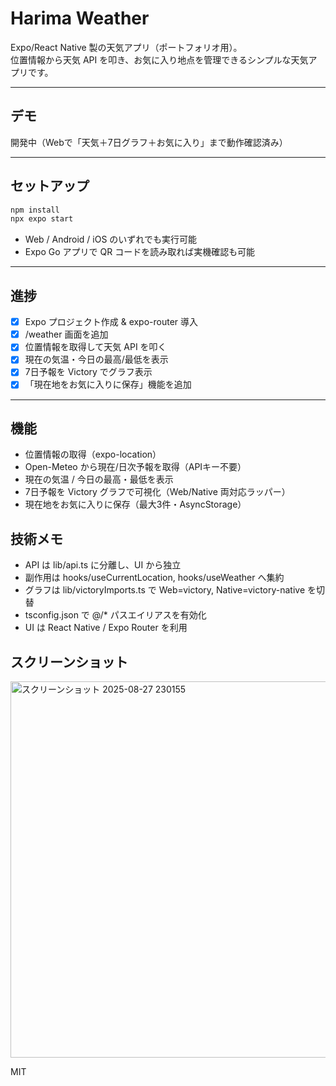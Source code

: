 # Harima Weather

Expo/React Native 製の天気アプリ（ポートフォリオ用）。  
位置情報から天気 API を叩き、お気に入り地点を管理できるシンプルな天気アプリです。

---

## デモ

開発中（Webで「天気＋7日グラフ＋お気に入り」まで動作確認済み）

---

## セットアップ

```bash
npm install
npx expo start
```

- Web / Android / iOS のいずれでも実行可能
- Expo Go アプリで QR コードを読み取れば実機確認も可能

---

## 進捗

- [x] Expo プロジェクト作成 & expo-router 導入
- [x] /weather 画面を追加
- [x] 位置情報を取得して天気 API を叩く
- [x] 現在の気温・今日の最高/最低を表示
- [x] 7日予報を Victory でグラフ表示
- [x] 「現在地をお気に入りに保存」機能を追加

---

## 機能

- 位置情報の取得（expo-location）
- Open-Meteo から現在/日次予報を取得（APIキー不要）
- 現在の気温 / 今日の最高・最低を表示
- 7日予報を Victory グラフで可視化（Web/Native 両対応ラッパー）
- 現在地をお気に入りに保存（最大3件・AsyncStorage）

## 技術メモ

- API は lib/api.ts に分離し、UI から独立
- 副作用は hooks/useCurrentLocation, hooks/useWeather へ集約
- グラフは lib/victoryImports.ts で Web=victory, Native=victory-native を切替
- tsconfig.json で @/\* パスエイリアスを有効化
- UI は React Native / Expo Router を利用

## スクリーンショット
<img width="573" height="602" alt="スクリーンショット 2025-08-27 230155" src="https://github.com/user-attachments/assets/00979171-b896-43ee-b7ff-48678629c9ef" />

MIT
